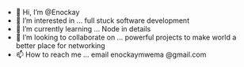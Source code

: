 - 👋 Hi, I’m @Enockay
- 👀 I’m interested in ... full stuck software development
- 🌱 I’m currently learning ... Node in details
- 💞️ I’m looking to collaborate on ... powerful projects to make world a better place for networking
- 📫 How to reach me ... email enockaymwema @gmail.com

<!---
Enockay/Enockay is a ✨ special ✨ repository because its `README.md` (this file) appears on your GitHub profile.
You can click the Preview link to take a look at your changes.
--->
